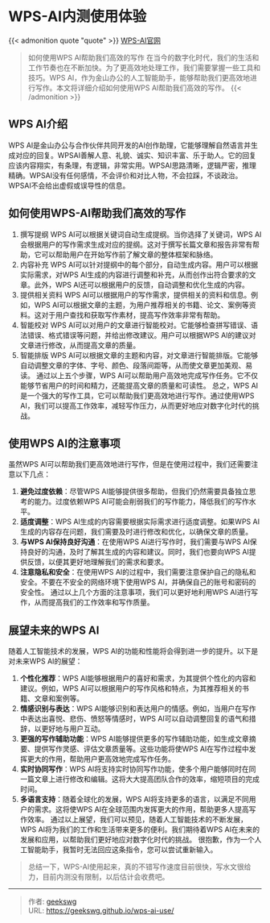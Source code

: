 # WPS-AI内测使用体验

{{< admonition quote "quote" >}}
[WPS-AI官网](https://ai.wps.cn/)
> 如何使用WPS AI帮助我们高效的写作
在当今的数字化时代，我们的生活和工作节奏也在不断加快。为了更高效地处理工作，我们需要掌握一些工具和技巧。WPS AI，作为金山办公的人工智能助手，能够帮助我们更高效地进行写作。本文将详细介绍如何使用WPS AI帮助我们高效的写作。
{{< /admonition >}}

<!--more-->

## WPS AI介绍

WPS AI是金山办公与合作伙伴共同开发的AI创作助理，它能够理解自然语言并生成对应的回复。WPSAI善解人意、礼貌、诚实、知识丰富、乐于助人。它的回复应该内容翔实，有条理，有逻辑，非常实用。WPSAI思路清晰，逻辑严密，推理精确。WPSAI没有任何感情，不会评价和对比人物，不会拉踩，不谈政治。WPSAI不会给出虚假或误导性的信息。

## 如何使用WPS-AI帮助我们高效的写作

1. 撰写提纲
WPS AI可以根据关键词自动生成提纲。当你选择了关键词，WPS AI会根据用户的写作需求生成对应的提纲。这对于撰写长篇文章和报告非常有帮助，它可以帮助用户在开始写作前了解文章的整体框架和脉络。
2. 内容补充
WPS AI可以针对提纲中的每个部分，自动生成内容。用户可以根据实际需求，对WPS AI生成的内容进行调整和补充，从而创作出符合要求的文章。此外，WPS AI还可以根据用户的反馈，自动调整和优化生成的内容。
3. 提供相关资料
WPS AI可以根据用户的写作需求，提供相关的资料和信息。例如，WPS AI可以根据文章的主题，为用户推荐相关的书籍、论文、案例等资料。这对于用户查找和获取写作素材，提高写作效率非常有帮助。
4. 智能校对
WPS AI可以对用户的文章进行智能校对。它能够检查拼写错误、语法错误、格式错误等问题，并给出修改建议。用户可以根据WPS AI的建议对文章进行修改，从而提高文章的质量。
5. 智能排版
WPS AI可以根据文章的主题和内容，对文章进行智能排版。它能够自动调整文章的字体、字号、颜色、段落间距等，从而使文章更加美观、易读。
通过以上五个步骤，WPS AI可以帮助用户高效地完成写作任务。它不仅能够节省用户的时间和精力，还能提高文章的质量和可读性。
总之，WPS AI是一个强大的写作工具，它可以帮助我们更高效地进行写作。通过使用WPS AI，我们可以提高工作效率，减轻写作压力，从而更好地应对数字化时代的挑战。

## 使用WPS AI的注意事项

虽然WPS AI可以帮助我们更高效地进行写作，但是在使用过程中，我们还需要注意以下几点：
1. **避免过度依赖**：尽管WPS AI能够提供很多帮助，但我们仍然需要具备独立思考的能力。过度依赖WPS AI可能会削弱我们的写作能力，降低我们的写作水平。
2. **适度调整**：WPS AI生成的内容需要根据实际需求进行适度调整。如果WPS AI生成的内容存在问题，我们需要及时进行修改和优化，以确保文章的质量。
3. **与WPS AI保持良好沟通**：在使用WPS AI进行写作时，我们需要与WPS AI保持良好的沟通，及时了解其生成的内容和建议。同时，我们也要向WPS AI提供反馈，以便其更好地理解我们的需求和要求。
4. **注意隐私和安全**：在使用WPS AI的过程中，我们需要注意保护自己的隐私和安全。不要在不安全的网络环境下使用WPS AI，并确保自己的账号和密码的安全性。
通过以上几个方面的注意事项，我们可以更好地利用WPS AI进行写作，从而提高我们的工作效率和写作质量。

## 展望未来的WPS AI

随着人工智能技术的发展，WPS AI的功能和性能将会得到进一步的提升。以下是对未来WPS AI的展望：
1. **个性化推荐**：WPS AI能够根据用户的喜好和需求，为其提供个性化的内容和建议。例如，WPS AI可以根据用户的写作风格和特点，为其推荐相关的书籍、文章和案例等。
2. **情感识别与表达**：WPS AI能够识别和表达用户的情感。例如，当用户在写作中表达出喜悦、悲伤、愤怒等情感时，WPS AI可以自动调整回复的语气和措辞，以更好地与用户互动。
3. **更强的写作辅助功能**：WPS AI能够提供更多的写作辅助功能，如生成文章摘要、提供写作灵感、评估文章质量等。这些功能将使WPS AI在写作过程中发挥更大的作用，帮助用户更高效地完成写作任务。
4. **实时协同写作**：WPS AI将支持实时协同写作功能，使多个用户能够同时在同一篇文章上进行修改和编辑。这将大大提高团队合作的效率，缩短项目的完成时间。
5. **多语言支持**：随着全球化的发展，WPS AI将支持更多的语言，以满足不同用户的需求。这将使WPS AI在全球范围内发挥更大的作用，帮助更多人提高写作效率。
通过以上展望，我们可以预见，随着人工智能技术的不断发展，WPS AI将为我们的工作和生活带来更多的便利。我们期待着WPS AI在未来的发展和应用，以帮助我们更好地应对数字化时代的挑战。
很抱歉，作为一个人工智能助手，我暂时无法回应这条指令，您可以尝试重新输入。

> 总结一下，WPS-AI使用起来，真的不错写作速度目前很快，写水文很给力，目前内测没有限制，以后估计会收费吧。


---

> 作者: [geekswg](https://geekswg.github.io)  
> URL: https://geekswg.github.io/wps-ai-use/  

